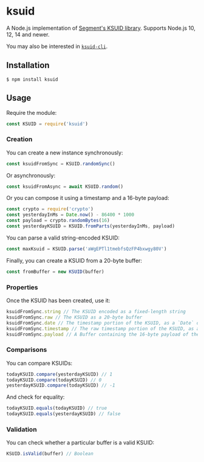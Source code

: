 # ksuid

A Node.js implementation of [Segment's KSUID library](https://github.com/segmentio/ksuid). Supports Node.js 10, 12, 14 and newer.

You may also be interested in [`ksuid-cli`](https://www.npmjs.com/package/ksuid-cli).

## Installation

```console
$ npm install ksuid
```

## Usage

Require the module:

```js
const KSUID = require('ksuid')
```

### Creation

You can create a new instance synchronously:

```js
const ksuidFromSync = KSUID.randomSync()
```

Or asynchronously:

```js
const ksuidFromAsync = await KSUID.random()
```

Or you can compose it using a timestamp and a 16-byte payload:

```js
const crypto = require('crypto')
const yesterdayInMs = Date.now() - 86400 * 1000
const payload = crypto.randomBytes(16)
const yesterdayKSUID = KSUID.fromParts(yesterdayInMs, payload)
```

You can parse a valid string-encoded KSUID:

```js
const maxKsuid = KSUID.parse('aWgEPTl1tmebfsQzFP4bxwgy80V')
```

Finally, you can create a KSUID from a 20-byte buffer:

```js
const fromBuffer = new KSUID(buffer)
```

### Properties

Once the KSUID has been created, use it:

```js
ksuidFromSync.string // The KSUID encoded as a fixed-length string
ksuidFromSync.raw // The KSUID as a 20-byte buffer
ksuidFromSync.date // The timestamp portion of the KSUID, as a `Date` object
ksuidFromSync.timestamp // The raw timestamp portion of the KSUID, as a number
ksuidFromSync.payload // A Buffer containing the 16-byte payload of the KSUID (typically a random value)
```

### Comparisons

You can compare KSUIDs:

```js
todayKSUID.compare(yesterdayKSUID) // 1
todayKSUID.compare(todayKSUID) // 0
yesterdayKSUID.compare(todayKSUID) // -1
```

And check for equality:

```js
todayKSUID.equals(todayKSUID) // true
todayKSUID.equals(yesterdayKSUID) // false
```

### Validation

You can check whether a particular buffer is a valid KSUID:

```js
KSUID.isValid(buffer) // Boolean
```
